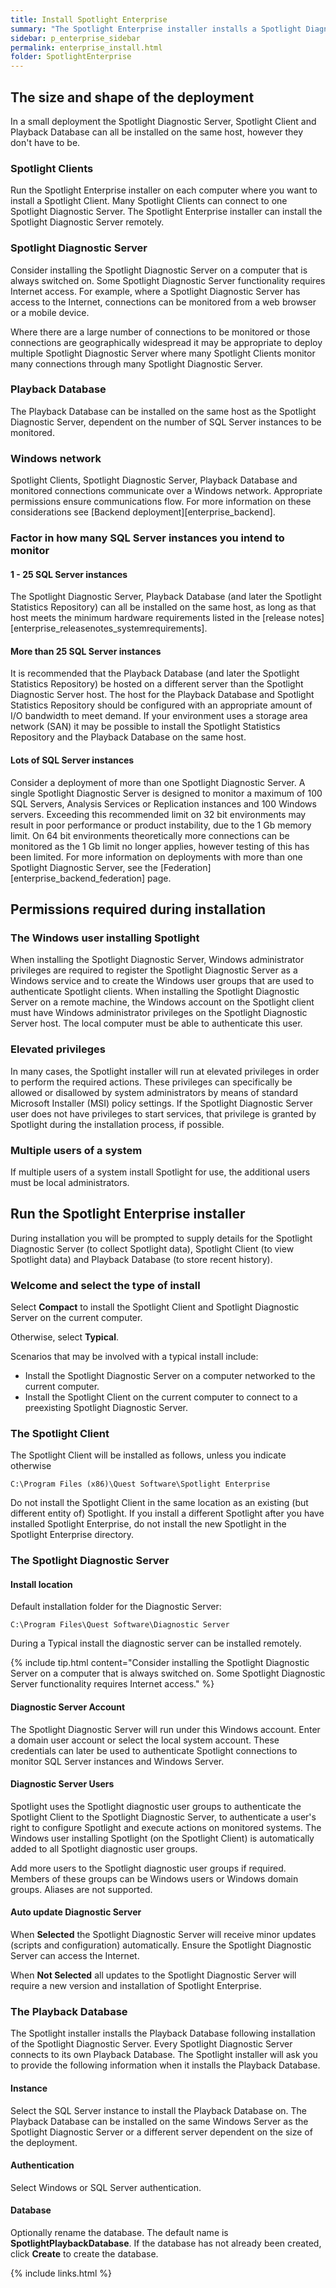 ```yaml
---
title: Install Spotlight Enterprise
summary: "The Spotlight Enterprise installer installs a Spotlight Diagnostic Server (to collect Spotlight data), a Spotlight Client (to view Spotlight data) and a Playback Database (to store recent history). These three elements constitute a minimal Spotlight Enterprise deployment which can be expanded post install."
sidebar: p_enterprise_sidebar
permalink: enterprise_install.html
folder: SpotlightEnterprise
---
```



## The size and shape of the deployment

In a small deployment the Spotlight Diagnostic Server, Spotlight Client and Playback Database can all be installed on the same host, however they don't have to be.

### Spotlight Clients

Run the Spotlight Enterprise installer on each computer where you want to install a Spotlight Client. Many Spotlight Clients can connect to one Spotlight Diagnostic Server. The Spotlight Enterprise installer can install the Spotlight Diagnostic Server remotely.


### Spotlight Diagnostic Server

Consider installing the Spotlight Diagnostic Server on a computer that is always switched on. Some Spotlight Diagnostic Server functionality requires Internet access. For example, where a Spotlight Diagnostic Server has access to the Internet, connections can be monitored from a web browser or a mobile device.

Where there are a large number of connections to be monitored or those connections are geographically widespread it may be appropriate to deploy multiple Spotlight Diagnostic Server where many Spotlight Clients monitor many connections through many Spotlight Diagnostic Server.

### Playback Database

The Playback Database can be installed on the same host as the Spotlight Diagnostic Server, dependent on the number of SQL Server instances to be monitored.

### Windows network

Spotlight Clients, Spotlight Diagnostic Server, Playback Database and monitored connections communicate over a Windows network. Appropriate permissions ensure communications flow. For more information on these considerations see [Backend deployment][enterprise_backend].


### Factor in how many SQL Server instances you intend to monitor

#### 1 - 25 SQL Server instances
The Spotlight Diagnostic Server, Playback Database (and later the Spotlight Statistics Repository) can all be installed on the same host, as long as that host meets the minimum hardware requirements listed in the [release notes][enterprise_releasenotes_systemrequirements].

#### More than 25 SQL Server instances
It is recommended that the Playback Database (and later the Spotlight Statistics Repository) be hosted on a different server than the Spotlight Diagnostic Server host. The host for the Playback Database and Spotlight Statistics Repository should be configured with an appropriate amount of I/O bandwidth to meet demand. If your environment uses a storage area network (SAN) it may be possible to install the Spotlight Statistics Repository and the Playback Database on the same host.

#### Lots of SQL Server instances
Consider a deployment of more than one Spotlight Diagnostic Server. A single Spotlight Diagnostic Server is designed to monitor a maximum of 100 SQL Servers, Analysis Services or Replication instances and 100 Windows servers. Exceeding this recommended limit on 32 bit environments may result in poor performance or product instability, due to the 1 Gb memory limit. On 64 bit environments theoretically more connections can be monitored as the 1 Gb limit no longer applies, however testing of this has been limited. For more information on deployments with more than one Spotlight Diagnostic Server, see the [Federation][enterprise_backend_federation] page.



## Permissions required during installation

### The Windows user installing Spotlight
When installing the Spotlight Diagnostic Server, Windows administrator privileges are required to register the Spotlight Diagnostic Server as a Windows service and to create the Windows user groups that are used to authenticate Spotlight clients. When installing the Spotlight Diagnostic Server on a remote machine, the Windows account on the Spotlight client must have Windows administrator privileges on the Spotlight Diagnostic Server host. The local computer must be able to authenticate this user.

### Elevated privileges
In many cases, the Spotlight installer will run at elevated privileges in order to perform the required actions. These privileges can specifically be allowed or disallowed by system administrators by means of standard Microsoft Installer (MSI) policy settings. If the Spotlight Diagnostic Server user does not have privileges to start services, that privilege is granted by Spotlight during the installation process, if possible.

### Multiple users of a system
If multiple users of a system install Spotlight for use, the additional users must be local administrators.

## Run the Spotlight Enterprise installer

During installation you will be prompted to supply details for the Spotlight Diagnostic Server (to collect Spotlight data), Spotlight Client (to view Spotlight data) and Playback Database (to store recent history).

### Welcome and select the type of install

Select **Compact** to install the Spotlight Client and Spotlight Diagnostic Server on the current computer.

Otherwise, select **Typical**.


Scenarios that may be involved with a typical install include:

* Install the Spotlight Diagnostic Server on a computer networked to the current computer.
* Install the Spotlight Client on the current computer to connect to a preexisting Spotlight Diagnostic Server.


### The Spotlight Client

The Spotlight Client will be installed as follows, unless you indicate otherwise

```
C:\Program Files (x86)\Quest Software\Spotlight Enterprise
```

Do not install the Spotlight Client in the same location as an existing (but different entity of) Spotlight. If you install a different Spotlight after you have installed Spotlight Enterprise, do not install the new Spotlight in the Spotlight Enterprise directory.

### The Spotlight Diagnostic Server

#### Install location

Default installation folder for the Diagnostic Server:

```
C:\Program Files\Quest Software\Diagnostic Server
```

During a Typical install the diagnostic server can be installed remotely.

{% include tip.html content="Consider installing the Spotlight Diagnostic Server on a computer that is always switched on. Some Spotlight Diagnostic Server functionality requires Internet access." %}

#### Diagnostic Server Account

The Spotlight Diagnostic Server will run under this Windows account. Enter a domain user account or select the local system account. These credentials can later be used to authenticate Spotlight connections to monitor SQL Server instances and Windows Server.

#### Diagnostic Server Users

Spotlight uses the Spotlight diagnostic user groups to authenticate the Spotlight Client to the Spotlight Diagnostic Server, to authenticate a user's right to configure Spotlight and execute actions on monitored systems. The Windows user installing Spotlight (on the Spotlight Client) is automatically added to all Spotlight diagnostic user groups.

Add more users to the Spotlight diagnostic user groups if required. Members of these groups can be Windows users or Windows domain groups. Aliases are not supported.

#### Auto update Diagnostic Server

When **Selected** the Spotlight Diagnostic Server will receive minor updates (scripts and configuration) automatically. Ensure the Spotlight Diagnostic Server can access the Internet.

When **Not Selected** all updates to the Spotlight Diagnostic Server will require a new version and installation of Spotlight Enterprise.

### The Playback Database

The Spotlight installer installs the Playback Database following installation of the Spotlight Diagnostic Server. Every Spotlight Diagnostic Server connects to its own Playback Database. The Spotlight installer will ask you to provide the following information when it installs the Playback Database.

#### Instance

Select the SQL Server instance to install the Playback Database on. The Playback Database can be installed on the same Windows Server as the Spotlight Diagnostic Server or a different server dependent on the size of the deployment.

#### Authentication

Select Windows or SQL Server authentication.

#### Database

Optionally rename the database. The default name is **SpotlightPlaybackDatabase**. If the database has not already been created, click **Create** to create the database.



{% include links.html %}
